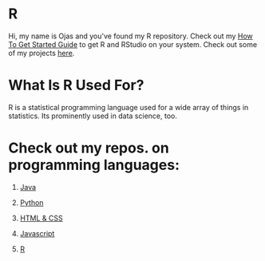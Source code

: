 # R
Hi, my name is Ojas and you've found my R repository. Check out my [How To Get Started Guide](https://github.com/BOLTZZ/R/blob/master/How%20To%20Get%20Started%20Guide.md) to get R and RStudio on your system. Check out some of my projects [here]().
# What Is R Used For?
R is a statistical programming language used for a wide array of things in statistics. Its prominently used in data science, too.
# Check out my repos. on programming languages:
1. [Java](https://github.com/BOLTZZ/Java)

2. [Python](https://github.com/BOLTZZ/Python)

3. [HTML & CSS](https://github.com/BOLTZZ/HTML-CSS)

4. [Javascript](https://github.com/BOLTZZ/Javascript)

5. [R](https://github.com/BOLTZZ/R)
